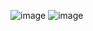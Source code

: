 ![image](https://github.com/user-attachments/assets/09bfbd90-517d-4c33-8d1a-d0de5dab6c78)
![image](https://github.com/user-attachments/assets/81b0cc90-0486-4994-803b-0d5ba32c02e8)

